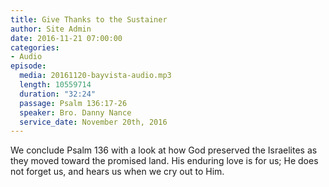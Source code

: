 ```yaml
---
title: Give Thanks to the Sustainer
author: Site Admin
date: 2016-11-21 07:00:00
categories:
- Audio
episode:
  media: 20161120-bayvista-audio.mp3
  length: 10559714
  duration: "32:24"
  passage: Psalm 136:17-26
  speaker: Bro. Danny Nance
  service_date: November 20th, 2016
---
```

We conclude Psalm 136 with a look at how God preserved the Israelites as they moved toward the promised land. His enduring love is for us; He does not forget us, and hears us when we cry out to Him.